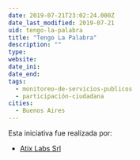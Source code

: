 ```yaml
---
date: 2019-07-21T23:02:24.000Z
date_last_modified: 2019-07-21
uid: tengo-la-palabra
title: "Tengo La Palabra"
description: ""
type: 
website: 
date_ini: 
date_end: 
tags:
  - monitoreo-de-servicios-publicos
  - participación-ciudadana
cities: 
  - Buenos Aires
---
```


Esta iniciativa fue realizada por:

- [Atix Labs Srl](/i/atix-labs-srl.html)
